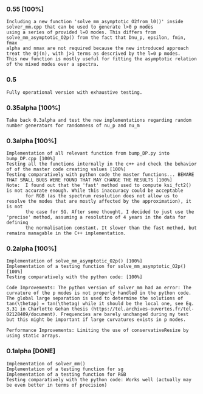 ### 0.55 [100%]
	Including a new function 'solve_mm_asymptotic_O2from_l0()' inside solver_mm.cpp that can be used to generate l>0 p modes
	using a series of provided l=0 modes. This differs from solve_mm_asymptotic_O2p() from the fact that Dnu_p, epsilon, fmin, fmax
	alpha and nmax are not required because the new introduced approach treat the Oj(n), with j>1 terms as descrived by the l=0 p modes. 
	This new function is mostly useful for fitting the asymptotic relation of the mixed modes over a spectra.

### 0.5 ###
	Fully operational version with exhaustive testing.	
### 0.35alpha [100%]
	Take back 0.3alpha and test the new implementations regarding random number generators for randomness of nu_p and nu_m 

### 0.3alpha [100%]
	Implementation of all relevant function from bump_DP.py into bump_DP.cpp [100%]
	Testing all the functions internally in the c++ and check the behavior of of the master code creating values [100%]
	Testing comparatively with python code the master functions... BEWARE THAT SMALL BUGS WERE FOUND THAT MAY CHANGE THE RESULTS [100%]
	Note:  I found out that the 'fast' method used to compute ksi_fct2() is not accurate enough. While this inaccuracy could be acceptable
		   for RGB (as the spectrum resolution does not allow us to resolve the modes that are mostly affected by the approximation), it is not
		   the case for SG. After some thought, I decided to just use the 'precise' method, assuming a resolutino of 4 years in the data for defining
		   the normalisation constant. It slower than the fast method, but remains managable in the C++ implementation.
	
### 0.2alpha [100%]
	Implementation of solve_mm_asymptotic_O2p() [100%]
	Implementation of a testing function for solve_mm_asymptotic_O2p() [100%]
	Testing comparatively with the python code: [100%] 

	Code Improvements: The python version of solver_mm had an error: The curvature of the p modes is not properly handled in the python code. The global large separation is used to determine the solutions of tan(\thetap) = tan(\thetag) while it should be the local one, see Eq. 3.31 in Charlotte Gehan thesis (https://tel.archives-ouvertes.fr/tel-02128409/document). Frequencies are barely unchanged during my test but this might be important if large curvatures exists in p modes. 

	Performance Improvements: Limiting the use of conservativeResize by using static arrays.

### 0.1alpha [DONE]
	Implementation of solver_mm()
	Implementation of a testing function for sg
	Implementation of a testing function for RGB
	Testing comparatively with the python code: Works well (actually may be even better in terms of precision)
